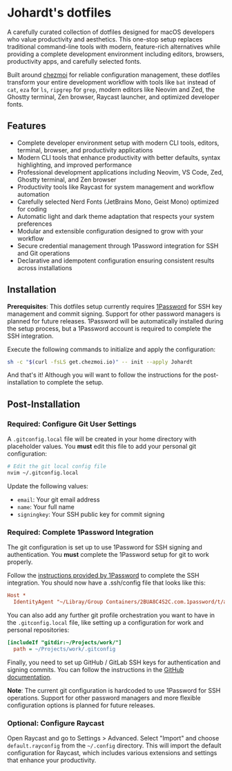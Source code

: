 # Johardt's dotfiles

A carefully curated collection of dotfiles designed for macOS developers who value productivity and aesthetics. This one-stop setup replaces traditional command-line tools with modern, feature-rich alternatives while providing a complete development environment including editors, browsers, productivity apps, and carefully selected fonts.

Built around [chezmoi](https://www.chezmoi.io/) for reliable configuration management, these dotfiles transform your entire development workflow with tools like `bat` instead of `cat`, `eza` for `ls`, `ripgrep` for `grep`, modern editors like Neovim and Zed, the Ghostty terminal, Zen browser, Raycast launcher, and optimized developer fonts.

## Features

- Complete developer environment setup with modern CLI tools, editors, terminal, browser, and productivity applications
- Modern CLI tools that enhance productivity with better defaults, syntax highlighting, and improved performance
- Professional development applications including Neovim, VS Code, Zed, Ghostty terminal, and Zen browser
- Productivity tools like Raycast for system management and workflow automation
- Carefully selected Nerd Fonts (JetBrains Mono, Geist Mono) optimized for coding
- Automatic light and dark theme adaptation that respects your system preferences
- Modular and extensible configuration designed to grow with your workflow
- Secure credential management through 1Password integration for SSH and Git operations
- Declarative and idempotent configuration ensuring consistent results across installations

## Installation

**Prerequisites**: This dotfiles setup currently requires [1Password](https://1password.com/) for SSH key management and commit signing. Support for other password managers is planned for future releases.
1Password will be automatically installed during the setup process, but a 1Password account is required to complete the SSH integration.

Execute the following commands to initialize and apply the configuration:

  ```bash
  sh -c "$(curl -fsLS get.chezmoi.io)" -- init --apply Johardt
  ```

And that's it! Although you will want to follow the instructions for the post-installation to complete the setup.

## Post-Installation

### Required: Configure Git User Settings

A `.gitconfig.local` file will be created in your home directory with placeholder values. You **must** edit this file to add your personal git configuration:

```bash
# Edit the git local config file
nvim ~/.gitconfig.local
```

Update the following values:

- `email`: Your git email address
- `name`: Your full name
- `signingkey`: Your SSH public key for commit signing

### Required: Complete 1Password Integration

The git configuration is set up to use 1Password for SSH signing and authentication. You **must** complete the 1Password setup for git to work properly.

Follow the [instructions provided by 1Password](https://developer.1password.com/docs/ssh/get-started) to complete the SSH integration.
You should now have a .ssh/config file that looks like this:

```ini
Host *
  IdentityAgent "~/Libray/Group Containers/2BUA8C4S2C.com.1password/t/agent.sock"
```

You can also add any further git profile orchestration you want to have in the `.gitconfig.local` file, like setting up a configuration for work and personal repositories:

```ini
[includeIf "gitdir:~/Projects/work/"]
  path = ~/Projects/work/.gitconfig
```

Finally, you need to set up GitHub / GitLab SSH keys for authentication and signing commits.
You can follow the instructions in the [GitHub documentation](https://docs.github.com/authentication/connecting-to-github-with-ssh).

**Note**: The current git configuration is hardcoded to use 1Password for SSH operations. Support for other password managers and more flexible configuration options is planned for future releases.

### Optional: Configure Raycast

Open Raycast and go to Settings > Advanced.
Select "Import" and choose `default.rayconfig` from the `~/.config` directory.
This will import the default configuration for Raycast, which includes various extensions and settings that enhance your productivity.

